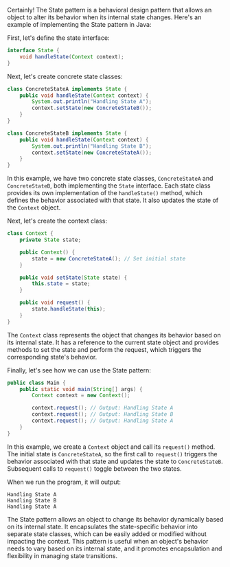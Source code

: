 Certainly! The State pattern is a behavioral design pattern that allows an object to alter its behavior when its internal state changes. Here's an example of implementing the State pattern in Java:

First, let's define the state interface:

```java
interface State {
    void handleState(Context context);
}
```

Next, let's create concrete state classes:

```java
class ConcreteStateA implements State {
    public void handleState(Context context) {
        System.out.println("Handling State A");
        context.setState(new ConcreteStateB());
    }
}

class ConcreteStateB implements State {
    public void handleState(Context context) {
        System.out.println("Handling State B");
        context.setState(new ConcreteStateA());
    }
}
```

In this example, we have two concrete state classes, `ConcreteStateA` and `ConcreteStateB`, both implementing the `State` interface. Each state class provides its own implementation of the `handleState()` method, which defines the behavior associated with that state. It also updates the state of the `Context` object.

Next, let's create the context class:

```java
class Context {
    private State state;

    public Context() {
        state = new ConcreteStateA(); // Set initial state
    }

    public void setState(State state) {
        this.state = state;
    }

    public void request() {
        state.handleState(this);
    }
}
```

The `Context` class represents the object that changes its behavior based on its internal state. It has a reference to the current state object and provides methods to set the state and perform the request, which triggers the corresponding state's behavior.

Finally, let's see how we can use the State pattern:

```java
public class Main {
    public static void main(String[] args) {
        Context context = new Context();

        context.request(); // Output: Handling State A
        context.request(); // Output: Handling State B
        context.request(); // Output: Handling State A
    }
}
```

In this example, we create a `Context` object and call its `request()` method. The initial state is `ConcreteStateA`, so the first call to `request()` triggers the behavior associated with that state and updates the state to `ConcreteStateB`. Subsequent calls to `request()` toggle between the two states.

When we run the program, it will output:

```
Handling State A
Handling State B
Handling State A
```

The State pattern allows an object to change its behavior dynamically based on its internal state. It encapsulates the state-specific behavior into separate state classes, which can be easily added or modified without impacting the context. This pattern is useful when an object's behavior needs to vary based on its internal state, and it promotes encapsulation and flexibility in managing state transitions.